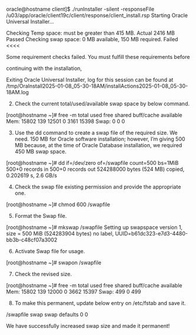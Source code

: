 oracle@hostname client]$ ./runInstaller -silent -responseFile /u03/app/oracle/client19c/client/response/client_install.rsp
Starting Oracle Universal Installer...

Checking Temp space: must be greater than 415 MB.   Actual 2416 MB    Passed
Checking swap space: 0 MB available, 150 MB required.    Failed <<<<

Some requirement checks failed. You must fulfill these requirements before

continuing with the installation,


Exiting Oracle Universal Installer, log for this session can be found at /tmp/OraInstall2025-01-08_05-30-18AM/installActions2025-01-08_05-30-18AM.log

2. Check the current total/used/available swap space by below command.

[root@hostname ~]# free -m
              total        used        free      shared  buff/cache   available
Mem:          15802         139       12501           0        3161       15398
Swap:             0           0           0

3. Use the dd command to create a swap file of the required size. We need. 150 MB for Oracle software installation; however, I’m giving 500 MB because, at the time of Oracle Database installation, we required 450 MB swap space.

[root@hostname ~]# dd if=/dev/zero of=/swapfile count=500 bs=1MiB
500+0 records in
500+0 records out
524288000 bytes (524 MB) copied, 0.202619 s, 2.6 GB/s

4. Check the swap file existing permission and provide the appropriate one.

[root@hostname ~]# chmod 600 /swapfile

5. Format the Swap file.

[root@hostname ~]# mkswap /swapfile
Setting up swapspace version 1, size = 500 MiB (524283904 bytes)
no label, UUID=b61dc323-e7d3-4480-bb3b-c48cf07a3002

6. Activate Swap file for usage.

[root@hostname ~]# swapon /swapfile

7. Check the revised size.

[root@hostname ~]# free -m
              total        used        free      shared  buff/cache   available
Mem:          15802         139       12000           0        3662       15397
Swap:           499           0         499


8. To make this permanent, update below entry on /etc/fstab and save it.

/swapfile swap swap defaults 0 0

We have successfully increased swap size and made it permanent!
